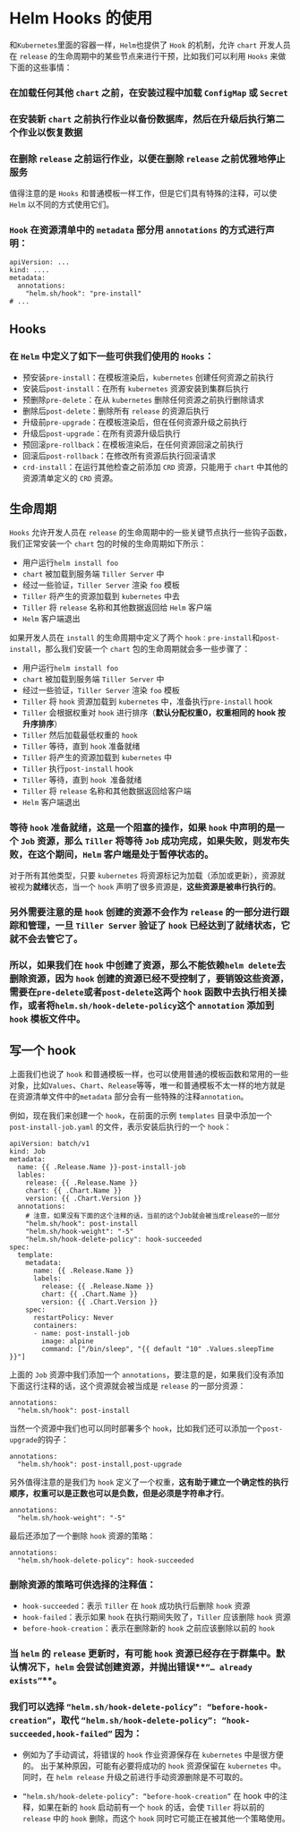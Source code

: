 # Helm Hooks 的使用

和`Kubernetes`里面的容器一样，`Helm`也提供了 `Hook` 的机制，允许 `chart` 开发人员在 `release` 的生命周期中的某些节点来进行干预，比如我们可以利用 `Hooks` 来做下面的这些事情：

### 在加载任何其他 `chart` 之前，在安装过程中加载 `ConfigMap` 或 `Secret`
### 在安装新 `chart` 之前执行作业以备份数据库，然后在升级后执行第二个作业以恢复数据
### 在删除 `release` 之前运行作业，以便在删除 `release` 之前优雅地停止服务

值得注意的是 `Hooks` 和普通模板一样工作，但是它们具有特殊的注释，可以使 `Helm` 以不同的方式使用它们。

### `Hook` 在资源清单中的 `metadata` 部分用 `annotations` 的方式进行声明：

```
apiVersion: ...
kind: ....
metadata:
  annotations:
    "helm.sh/hook": "pre-install"
# ...
```

## Hooks

### 在 `Helm` 中定义了如下一些可供我们使用的 `Hooks`：

* 预安装`pre-install`：在模板渲染后，`kubernetes` 创建任何资源之前执行
* 安装后`post-install`：在所有 `kubernetes` 资源安装到集群后执行
* 预删除`pre-delete`：在从 `kubernetes` 删除任何资源之前执行删除请求
* 删除后`post-delete`：删除所有 `release` 的资源后执行
* 升级前`pre-upgrade`：在模板渲染后，但在任何资源升级之前执行
* 升级后`post-upgrade`：在所有资源升级后执行
* 预回滚`pre-rollback`：在模板渲染后，在任何资源回滚之前执行
* 回滚后`post-rollback`：在修改所有资源后执行回滚请求
* `crd-install`：在运行其他检查之前添加 `CRD` 资源，只能用于 `chart` 中其他的资源清单定义的 `CRD` 资源。

## 生命周期

`Hooks` 允许开发人员在 `release` 的生命周期中的一些关键节点执行一些钩子函数，我们正常安装一个 `chart` 包的时候的生命周期如下所示：

* 用户运行`helm install foo`
* `chart` 被加载到服务端 `Tiller Server` 中
* 经过一些验证，`Tiller Server` 渲染 `foo` 模板
* `Tiller` 将产生的资源加载到 `kubernetes` 中去
* `Tiller` 将 `release` 名称和其他数据返回给 `Helm` 客户端
* `Helm` 客户端退出

如果开发人员在 `install` 的生命周期中定义了两个 `hook：pre-install`和`post-install`，那么我们安装一个 `chart` 包的生命周期就会多一些步骤了：

* 用户运行`helm install foo`
* `chart` 被加载到服务端 `Tiller Server` 中
* 经过一些验证，`Tiller Server` 渲染 `foo` 模板
* `Tiller` 将 `hook` 资源加载到 `kubernetes` 中，准备执行`pre-install` hook
* `Tiller` 会根据权重对 `hook` 进行排序（**默认分配权重0，权重相同的 hook 按升序排序**）
* `Tiller` 然后加载最低权重的 `hook`
* `Tiller` 等待，直到 `hook` 准备就绪
* `Tiller` 将产生的资源加载到 `kubernetes` 中
* `Tiller` 执行`post-install` hook
* `Tiller` 等待，直到 `hook `准备就绪
* `Tiller` 将 `release` 名称和其他数据返回给客户端
* `Helm` 客户端退出

### 等待 `hook` 准备就绪，这是一个阻塞的操作，如果 `hook` 中声明的是一个 `Job` 资源，那么 `Tiller` 将等待 `Job` 成功完成，如果失败，则发布失败，在这个期间，`Helm` 客户端是处于暂停状态的。

对于所有其他类型，只要 `kubernetes` 将资源标记为加载（添加或更新），资源就被视为**就绪**状态，当一个 `hook` 声明了很多资源是，**这些资源是被串行执行的**。


### 另外需要注意的是 `hook` 创建的资源不会作为 `release` 的一部分进行跟踪和管理，一旦 `Tiller Server` 验证了 `hook` 已经达到了就绪状态，它就不会去管它了。

### 所以，如果我们在 `hook` 中创建了资源，那么不能依赖`helm delete`去删除资源，因为 `hook` 创建的资源已经不受控制了，要销毁这些资源，需要在`pre-delete`或者`post-delete`这两个 `hook` 函数中去执行相关操作，或者将`helm.sh/hook-delete-policy`这个 `annotation` 添加到 `hook` 模板文件中。

## 写一个 hook

上面我们也说了 `hook` 和普通模板一样，也可以使用普通的模板函数和常用的一些对象，比如`Values`、`Chart`、`Release`等等，唯一和普通模板不太一样的地方就是在资源清单文件中的`metadata` 部分会有一些特殊的注释`annotation`。

例如，现在我们来创建一个 `hook`，在前面的示例 `templates` 目录中添加一个 `post-install-job.yaml` 的文件，表示安装后执行的一个 `hook`：

```
apiVersion: batch/v1
kind: Job
metadata:
  name: {{ .Release.Name }}-post-install-job
  lables:
    release: {{ .Release.Name }}
    chart: {{ .Chart.Name }}
    version: {{ .Chart.Version }}
  annotations:
    # 注意，如果没有下面的这个注释的话，当前的这个Job就会被当成release的一部分
    "helm.sh/hook": post-install
    "helm.sh/hook-weight": "-5"
    "helm.sh/hook-delete-policy": hook-succeeded
spec:
  template:
    metadata:
      name: {{ .Release.Name }}
      labels:
        release: {{ .Release.Name }}
        chart: {{ .Chart.Name }}
        version: {{ .Chart.Version }}
    spec:
      restartPolicy: Never
      containers:
      - name: post-install-job
        image: alpine
        command: ["/bin/sleep", "{{ default "10" .Values.sleepTime }}"]
```

上面的 `Job` 资源中我们添加一个 `annotations`，要注意的是，如果我们没有添加下面这行注释的话，这个资源就会被当成是 `release` 的一部分资源：

```
annotations:
  "helm.sh/hook": post-install
```

当然一个资源中我们也可以同时部署多个 `hook`，比如我们还可以添加一个`post-upgrade`的钩子：

```
annotations:
  "helm.sh/hook": post-install,post-upgrade
```

另外值得注意的是我们为 `hook` 定义了一个权重，**这有助于建立一个确定性的执行顺序，权重可以是正数也可以是负数，但是必须是字符串才行**。

```
annotations:
  "helm.sh/hook-weight": "-5"
```
最后还添加了一个删除 `hook` 资源的策略：

```
annotations:
  "helm.sh/hook-delete-policy": hook-succeeded
```

### 删除资源的策略可供选择的注释值：

* `hook-succeeded`：表示 `Tiller` 在 `hook` 成功执行后删除 `hook` 资源
* `hook-failed`：表示如果 `hook` 在执行期间失败了，`Tiller` 应该删除 `hook` 资源
* `before-hook-creation`：表示在删除新的 `hook` 之前应该删除以前的 `hook`


### 当 `helm` 的 `release` 更新时，有可能 `hook` 资源已经存在于群集中。默认情况下，`helm` 会尝试创建资源，并抛出错误**`”… already exists”`**。

### 我们可以选择 `“helm.sh/hook-delete-policy”: “before-hook-creation”`，取代 `“helm.sh/hook-delete-policy”: “hook-succeeded,hook-failed”` 因为：

* 例如为了手动调试，将错误的 `hook` 作业资源保存在 `kubernetes` 中是很方便的。 出于某种原因，可能有必要将成功的 `hook` 资源保留在 `kubernetes` 中。同时，在 `helm release` 升级之前进行手动资源删除是不可取的。

*  `“helm.sh/hook-delete-policy”: “before-hook-creation”` 在 hook 中的注释，如果在新的 `hook` 启动前有一个 `hook` 的话，会使 `Tiller` 将以前的`release` 中的 `hook` 删除，而这个 `hook` 同时它可能正在被其他一个策略使用。